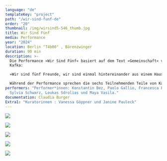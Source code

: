 ```yaml
---
language: "de"
templateKey: "project"
path: "/wir-sind-funf-de"
order: "20"
thumbnail: /img/wirsind5-546_thumb.jpg
title: Wir Sind Fünf
media: Performance
year: "2024"
location: Berlin "T4b00" , Bärenzwinger
duration: 90 min
description: >-
  Die Performance »Wir Sind Fünf« basiert auf dem Text »Gemeinschaft« vom Franz
  Kafka:

  »Wir sind fünf Freunde, wir sind einmal hintereinander aus einem Haus gekommen […] Seitdem leben wir zusammen, es wäre ein friedliches Leben, wenn sich nicht immerfort ein sechster einmischen würde […]. Er tut uns nichts […]. Wir kennen ihn nicht und wollen ihn nicht bei uns aufnehmen. Wir fünf haben zwar früher einander auch nicht gekannt, und wenn man will, kennen wir einander auch jetzt nicht, aber was bei uns fünf möglich ist und geduldet wird, ist bei jenem sechsten nicht möglich […]. Außerdem sind wir fünf und wir wollen nicht sechs sein. […] aber mögen wir ihn noch so sehr wegstoßen, er kommt wieder.« 

  Während der Performance sprechen die sechs Teilnehmenden Teile von Kafkas Text, wobei die Position und Bewegung der Körper als lebende Skulpturen weitere Ebenen hinzufügen. Die Personen bewegen sich dabei, bleiben stehen, sprechen einen Satz, schweigen teilweise und wechseln ihre Position. Sie wiederholen sich – mal nachdenklich, mal wütend. So wird die Gruppe langsam zu einem zeitversetzten Chor, der von fünf spricht, obwohl sechs anwesend sind.
performers: "Performer*innen: Konstantin Bez, Paolo Gallio, Francesca Locanto,
  Sylvia Schwarz, Loukas Sdrolias und Maya Vasila."
documentation: Claudia Burger
Extra1: "Kuratorinnen : Vanessa Göppner und Janine Pauleck"
---
```

![](/img/wirsind5-546.jpg)

![](/img/wirsind5-571.jpg)

![](/img/wirsind5-202.jpg)

![](/img/wirsind5-221.jpg)

![](/img/wirsind5-479.jpg)